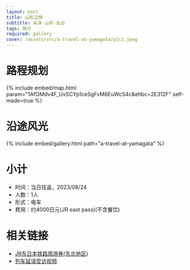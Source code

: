 ```yaml
---
layout: post
title: 山形之旅
subtitle: 米泽·山形·仙台
tags: 旅行
required: gallery
cover: /assets/src/a-travel-at-yamagata/pic1.jpeg
---
```


# 路程规划

{% include embed/map.html param="1AfOMdv4F_UvSCYp1ceSgFvM6EuWcS4c&ehbc=2E312F" self-made=true %}

# 沿途风光

{% include embed/gallery.html path="a-travel-at-yamagata" %}

# 小计

- 时间：当日往返，2023/08/24
- 人数：1人
- 形式：电车
- 费用：约4000日元(JR east pass)(不含餐饮)

# 相关链接

- [JR东日本铁路周游券(东北地区)](https://www.jreast.co.jp/multi/zh-CHS/pass/eastpass_t.html)
- [列车延误受访视频](https://www.youtube.com/watch?v=tZtk7-OW2K4)
